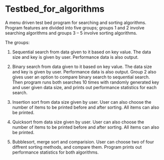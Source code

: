 # Testbed_for_algorithms
A menu driven test bed program for searching and sorting algorithms.
Program features are divided into five groups; groups 1 and 2 involve searching algorithms and groups 3 – 5 involve sorting algorithms.

The groups:

1) Sequential search from data given to it based on key value. The data size and key is given by user. Performance data is also output.

2) Binary search from data given to it based on key value. The data size and key is given by user. Performance data is also output. Group 2 also gives user an option to compare binary search to sequential search. Then program runs both searches 10 times with randomly generated key and user given data size, and prints out performance statistics for each search.

3) Insertion sort from data size given by user. User can also choose the number of items to be printed before and after sorting. All items can also be printed.

4) Quicksort from data size given by user. User can also choose the number of items to be printed before and after sorting. All items can also be printed.

5) Bubblesort, merge sort and comparision. User can choose two of four diffrent sorting methods, and compare them. Program prints out performance statistics for both algorithms.
